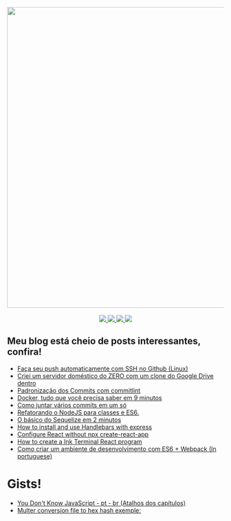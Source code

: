 <div  align="center">
  <a href="https://www.linkedin.com/in/nicolas-oliveira-mariano-81667992/"><img src="https://raw.githubusercontent.com/nicolas-oliveira/images/master/gists/cover.gif" width="700px"></img></a><br>
</div>
<br/>
<div align="center">
    <a href="https://bruxo.hashnode.dev">
    <img src="https://img.shields.io/badge/-Acesse%20o%20Meu%20Blog%20BruxoJS-yellow?style=flat-square&link=https://bruxo.hashnode.dev" ></img>
  </a>
    <a href="https://www.linkedin.com/in/nicolas-oliveira-mariano-81667992">
    <img src="https://img.shields.io/badge/-NicolasOliveira-blue?style=flat-square&logo=Linkedin&logoColor=white&link=https://www.linkedin.com/in/nicolas-oliveira-mariano-81667992" ></img>
  </a>
  <a href="mailto:nicolas.oliveira.ug@gmail.com">
      <img src="https://img.shields.io/badge/-nicolas.oliveira.ug@gmail.com-c14438?style=flat-square&logo=Gmail&logoColor=white&link=mailto:nicolas.oliveira.ug@gmail.com" ></img>
  </a>
  <a href="#">
    <img src="https://komarev.com/ghpvc/?username=nicolas-oliveira"></img>
  </a>
</div>

## Meu blog está cheio de posts interessantes, confira!
- [Faça seu push automaticamente com SSH no Github (Linux)](https://bruxo.hashnode.dev/faca-seu-push-automaticamente-com-ssh-no-github-linux)
- [Criei um servidor doméstico do ZERO com um clone do Google Drive dentro](https://bruxo.hashnode.dev/servidor-do-zero-com-nextcloud)
- [Padronização dos Commits com commitlint](https://bruxo.hashnode.dev/padronizacao-dos-commits-com-commitlint)
- [Docker, tudo que você precisa saber em 9 minutos](https://bruxo.hashnode.dev/docker-tudo-que-voce-precisa-saber-em-9-minutos)
- [Como juntar vários commits em um só](https://bruxo.hashnode.dev/padronizacao-dos-commits-com-commitlint)
- [Refatorando o NodeJS para classes e ES6.](https://bruxo.hashnode.dev/refatorando-o-nodejs-para-classes-e-es6)
- [O básico do Sequelize em 2 minutos](https://bruxo.hashnode.dev/o-basico-do-sequelize-em-2-minutos)
- [How to install and use Handlebars with express](https://bruxo.hashnode.dev/how-to-install-and-use-handlebars-with-express)
- [Configure React without npx create-react-app](https://bruxo.hashnode.dev/configure-react-without-npx-create-react-app)
- [How to create a Ink Terminal React program](https://bruxo.hashnode.dev/how-to-create-a-ink-terminal-react-program)
- [Como criar um ambiente de desenvolvimento com ES6 + Webpack (In portuguese)](https://gist.github.com/nicolas-oliveira/195287638580064bff2facd54cc1147d)

# Gists!
- [You Don't Know JavaScript - pt - br (Atalhos dos capítulos)](https://gist.github.com/nicolas-oliveira/82c267bba6c745aaf0b8e841b9193f3a)
- [Multer conversion file to hex hash exemple:](https://gist.github.com/nicolas-oliveira/34656e0dd4b355c46b284c770ce33b01)
